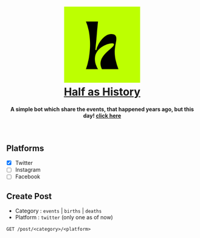 <h1 align="center">
   <br>
   <a href="https://bobthebot.netlify.app/">
    <img src="./public/assets/images/icon.png" alt="Bob The Bot" width="200">
   </a>
   <br>
   <a href="https://instagram.com/dragshorts/">Half as History</a><br>
</h1>

<h4 align="center">
    A simple bot which share the events, that happened years ago, but this day! <a href="https://twitter.com/halfashistory">click here</a> 
</h4>

<br>

## Platforms

-   [x] Twitter
-   [ ] Instagram
-   [ ] Facebook

## Create Post

-   Category : `events` | `births` | `deaths`
-   Platform : `twitter` (only one as of now)

```
GET /post/<category>/<platform>
```
